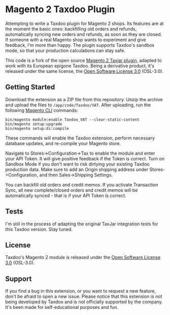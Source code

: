 # Magento 2 Taxdoo Plugin

Attempting to write a Taxdoo plugin for Magento 2 shops. Its features are at the moment the basic ones: backfilling old orders and refunds, automatically syncing new orders and refunds, as soon as they are closed. If someone with a real Magento shop wants to experiment and give feedback, I'm more than happy. The plugin supports Taxdoo's sandbox mode, so that your production calculations can stay safe.

This code is a fork of the open source [Magento 2 Taxjar plugin](https://github.com/taxjar/taxjar-magento2-extension), adapted to work with its European epigone Taxdoo. Being a derivative product, it's released under the same license, the [Open Software License 3.0](https://opensource.org/licenses/OSL-3.0) (OSL-3.0).

## Getting Started

Download the extension as a ZIP file from this repository. Unzip the archive and upload the files to `/app/code/Taxdoo/VAT`. After uploading, run the following [Magento CLI](http://devdocs.magento.com/guides/v2.0/config-guide/cli/config-cli-subcommands.html) commands:

```
bin/magento module:enable Taxdoo_VAT --clear-static-content
bin/magento setup:upgrade
bin/magento setup:di:compile
```

These commands will enable the Taxdoo extension, perform necessary database updates, and re-compile your Magento store.

Navigate to Stores->Configuration->Tax to enable the module and enter your API Token. It will give positive feedback if the Token is correct. Turn on Sandbox Mode if you don't want to risk dirtying your existing Taxdoo production data.
Make sure to add an Origin shipping address under Stores->Configuration, and then Sales->Shipping Settings.

You can backfill old orders and credit memos. If you activate Transaction Sync, all new complete/closed orders and credit memos will be automatically synced - that is if your API Token is correct.

## Tests

I'm still in the process of adapting the original TaxJar integration tests for this Taxdoo version. Stay tuned.

## License

Taxdoo's Magento 2 module is released under the [Open Software License 3.0](https://opensource.org/licenses/OSL-3.0) (OSL-3.0).

## Support

If you find a bug in this extension, or you want to request a new feature, don't be afraid to open a new issue. Please notice that this extension is not being developed by Taxdoo and is not officially supported by the company. It's been made for self-educational purposes and fun.
